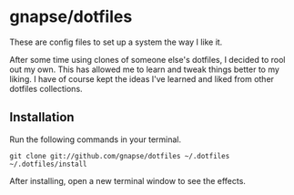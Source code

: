 # gnapse/dotfiles

These are config files to set up a system the way I like it.

After some time using clones of someone else's dotfiles, I decided to rool out my own. This has allowed me to learn and tweak things better to my liking. I have of course kept the ideas I've learned and liked from other dotfiles collections.

## Installation

Run the following commands in your terminal.

```terminal
git clone git://github.com/gnapse/dotfiles ~/.dotfiles
~/.dotfiles/install
```

After installing, open a new terminal window to see the effects.
